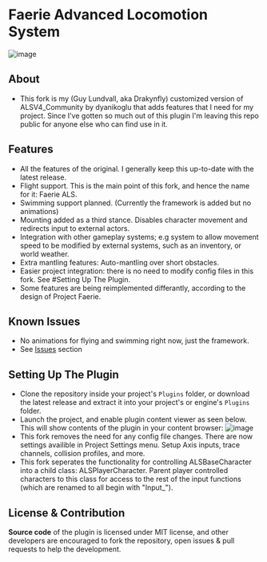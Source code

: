 # Faerie Advanced Locomotion System
![image](https://github.com/Drakynfly/ALSV4_CPP_Faerie/raw/main/Resources/Readme_Content_2.gif)

## About
- This fork is my (Guy Lundvall, aka Drakynfly) customized version of ALSV4_Community by dyanikoglu that adds features that I need for my project. Since I've gotten so much out of this plugin I'm leaving this repo public for anyone else who can find use in it.

## Features
- All the features of the original. I generally keep this up-to-date with the latest release.
- Flight support. This is the main point of this fork, and hence the name for it: Faerie ALS.
- Swimming support planned. (Currently the framework is added but no animations)
- Mounting added as a third stance. Disables character movement and redirects input to external actors.
- Integration with other gameplay systems; e.g system to allow movement speed to be modified by external systems, such as an inventory, or world weather.
- Extra mantling features: Auto-mantling over short obstacles.
- Easier project integration: there is no need to modify config files in this fork. See #Setting Up The Plugin.
- Some features are being reimplemented differantly, according to the design of Project Faerie.

## Known Issues
- No animations for flying and swimming right now, just the framework.
- See [Issues](https://github.com/dyanikoglu/ALSV4_CPP/issues) section

## Setting Up The Plugin
- Clone the repository inside your project's `Plugins` folder, or download the latest release and extract it into your project's or engine's `Plugins` folder.
- Launch the project, and enable plugin content viewer as seen below. This will show contents of the plugin in your content browser:
![image](https://github.com/Drakynfly/ALSV4_CPP_Faerie/raw/main/Resources/Readme_Content_1.png)
- This fork removes the need for any config file changes. There are now settings availible in Project Settings menu. Setup Axis inputs, trace channels, collision profiles, and more.
- This fork seperates the functionality for controlling ALSBaseCharacter into a child class: ALSPlayerCharacter. Parent player controlled characters to this class for access to the rest of the input functions (which are renamed to all begin with "Input_").

## License & Contribution
**Source code** of the plugin is licensed under MIT license, and other developers are encouraged to fork the repository, open issues & pull requests to help the development.
